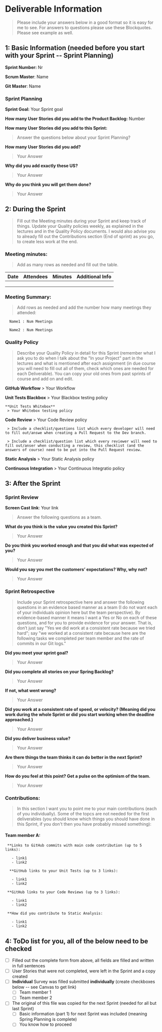 # Deliverable Information
   > Please include your answers below in a good format so it is easy for me to see. For answers to questions please use these Blockquotes. Please see example as well. 

## 1: Basic Information (needed before you start with your Sprint -- Sprint Planning)

   **Sprint Number:** Nr

   **Scrum Master**: Name

   **Git Master**: Name

   ### Sprint Planning

   **Sprint Goal:** Your Sprint goal

   **How many User Stories did you add to the Product Backlog:**  Number

   **How many User Stories did you add to this Sprint:** 
   > Answer the questions below about your Sprint Planning?

   **How many User Stories did you add?**

   > Your Answer

   **Why did you add exactly these US?**

   > Your Answer

   **Why do you think you will get them done?**

   > Your Answer





## 2: During the Sprint
   > Fill out the Meeting minutes during your Sprint and keep track of things. Update your Quality policies weekly, as explained in the lectures and in the Quality Policy documents. 
   I would also advise you to already fill out the Contributions section (End of sprint) as you go, to create less work at the end.

   ### Meeting minutes:
   > Add as many rows as needed and fill out the table.

   | Date  | Attendees  |Minutes   | Additional Info  |
   |---|---|---|---|
   |   |   |   |   |
   |   |   |   |   |
   |   |   |   |   |

   ### Meeting Summary:

   > Add rows as needed and add the number how many meetings they attended:

      Name1 : Num Meetings

      Name2 : Num Meetings

   ### Quality Policy
   > Describe your Quality Policy in detail for this Sprint (remember what I ask you to do when I talk about the "In your Project" part in the lectures and what is mentioned after each assignment (in due course you will need to fill out all of them, check which ones are needed for each Deliverable). You can copy your old ones from past sprints of course and add on and edit. 

   **GitHub Workflow** 
     > Your Workflow

   **Unit Tests Blackbox** 
     > Your Blackbox testing policy 

    **Unit Tests Whitebox** 
     > Your Whitebox testing policy 

   **Code Review** 
     > Your Code Review policy   

     > Include a checklist/questions list which every developer will need to fill out/answe when creating a Pull Request to the Dev branch. 

     > Include a checklist/question list which every reviewer will need to fill out/anser when conducting a review, this checklist (and the answers of course) need to be put into the Pull Request review.

   **Static Analysis** 
     > Your Static Analysis policy   

   **Continuous Integration** 
     > Your Continuous Integratio policy





## 3: After the Sprint

   ### Sprint Review

   **Screen Cast link**: Your link

   > Answer the following questions as a team. 

   **What do you think is the value you created this Sprint?**

   > Your Answer

   **Do you think you worked enough and that you did what was expected of you?**

   > Your Answer

   **Would you say you met the customers’ expectations? Why, why not?**

   > Your Answer

   ### Sprint Retrospective

   > Include your Sprint retrospective here and answer the following questions in an evidence based manner as a team (I do not want each of your individuals opinion here but the team perspective). By evidence-based manner it means I want a Yes or No on each of these questions, and for you to provide evidence for your answer. That is, don’t just say "Yes we did work at a consistent rate because we tried hard"; say "we worked at a consistent rate because here are the following tasks we completed per team member and the rate of commits in our Git logs."

   **Did you meet your sprint goal?**

   > Your Answer

   **Did you complete all stories on your Spring Backlog?**

   > Your Answer

   **If not, what went wrong?**

   > Your Answer

   **Did you work at a consistent rate of speed, or velocity? (Meaning did you work during the whole Sprint or did you start working when the deadline approached.)**

   > Your Answer

   **Did you deliver business value?**

   > Your Answer

   **Are there things the team thinks it can do better in the next Sprint?**

   > Your Answer

   **How do you feel at this point? Get a pulse on the optimism of the team.**

   > Your Answer

   ### Contributions:

   > In this section I want you to point me to your main contributions (each of you individually). Some of the topcs are not needed for the first deliverables (you should know which things you should have done in this Sprint, if you don't then you have probably missed something):

   #### Team member A:
     **Links to GitHub commits with main code contribution (up to 5 links):

       - link1
       - link2

      **GitHub links to your Unit Tests (up to 3 links):

       - link1
       - link2

     **GitHub links to your Code Reviews (up to 3 links):

       - link1
       - link2

     **How did you contribute to Static Analysis:

       - link1
       - link2

  
## 4: ToDo list for you, all of the below need to be checked 
   - [ ] Filled out the complete form from above, all fields are filled and written in full sentences
   - [ ] User Stories that were not completed, were left in the Sprint and a copy created
   - [ ] **Individual** Survey was filled submitted **individually** (create checkboxes below -- see Canvas to get link)
     - [ ] Team member 1
     - [ ] Team member 2
   - [ ] The original of this file was copied for the next Sprint (needed for all but last Sprint)
     - [ ] Basic information (part 1) for next Sprint was included (meaning Spring Planning is complete)
     - [ ] You know how to proceed
